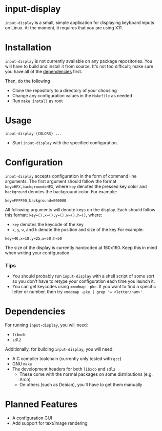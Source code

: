 # input-display
`input-display` is a small, simple application for displaying keyboard inputs 
on Linux. At the moment, it requires that you are using X11.

# Installation
`input-display` is not currently available on any package repositories. You will have to build and install it from source. It's not too difficult; make sure you have all of the [dependencies](#dependencies) first.

Then, do the following
- Clone the repository to a directory of your choosing
- Change any configuration values in the `Makefile` as needed
- Run `make install` as root

# Usage
`input-display {COLORS} ...`
- Start `input-display` with the specified configuration.

# Configuration
`input-display` accepts configuration in the form of command line arguments.
The first argument should follow the format `key=HEX,background=HEX`, where `key` denotes the pressed key color and `background` denotes the background color. For example:

```
key=FFFF00,background=000000
```

All following arguments will denote keys on the display. Each should follow this format: `key=(),x=(),y=(),w=(),h=()`, where:
- `key` denotes the keycode of the key
- `x`, `y`, `w`, and `h` denote the position and size of the key
For example:

```
key=40,x=10,y=25,w=50,h=50
```

The size of the display is currently hardcoded at 160x160. Keep this in mind when writing your configuration.

### Tips
- You should probably run `input-display` with a shell script of some sort so you don't have to retype your configuration each time you launch it.
- You can get keycodes using `xmodmap -pke`. If you want to find a specific letter or number, then try `xmodmap -pke | grep '= <letter/num>'`.

# Dependencies
For running `input-display`, you will need:
- `libxcb`
- `sdl2`

Additionally, for building `input-display`, you will need:
- A C compiler toolchain (currently only tested with `gcc`)
- GNU `make`
- The development headers for both `libxcb` and `sdl2`
  - These come with the normal packages on some distributions (e.g. Arch)
  - On others (such as Debian), you'll have to get them manually

# Planned Features
- A configuration GUI
- Add support for text/image rendering
